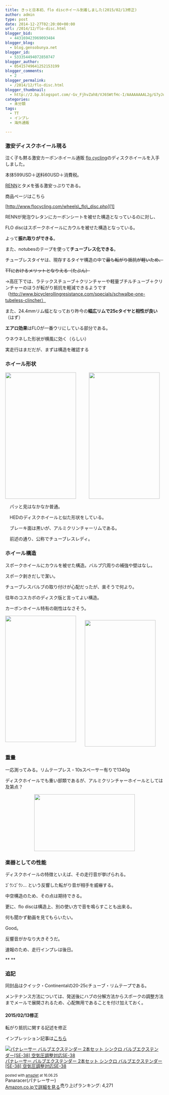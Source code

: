 ```yaml
---
title: きっと日本初、flo discホイール到着しました(2015/02/13修正)
author: admin
type: post
date: 2014-12-27T02:20:00+00:00
url: /2014/12/flo-disc.html
blogger_bid:
  - 443169423969093484
blogger_blog:
  - blog.gensobunya.net
blogger_id:
  - 533354494072850747
blogger_author:
  - 05415749641252153199
blogger_comments:
  - 2
blogger_permalink:
  - /2014/12/flo-disc.html
blogger_thumbnail:
  - http://2.bp.blogspot.com/-Gv_FjhvZah8/VJ6SWtfHc-I/AAAAAAAAL2g/G7yJuIe_Grc/s1600/2014-12-27%2B19.38.16.jpg
categories:
  - 未分類
tags:
  - TT
  - インプレ
  - 海外通販

---
```

### 激安ディスクホイール現る

泣く子も黙る激安カーボンホイール通販 <a href="http://www.flocycling.com/" target="_blank">flo cycling</a>のディスクホイールを入手しました。

本体599USD＋送料60USD＋消費税。

<a href="http://rennmultisport.com/cgi-bin/store/commerce.cgi" target="_blank">RENN</a>とタメを張る激安っぷりである。

商品ページはこちら

[http://www.flocycling.com/wheels\_flo\_disc.php][1]

RENNが発泡ウレタンにカーボンシートを被せた構造となっているのに対し、

FLO discはスポークホイールにカウルを被せた構造となっている。

よって**振れ取りができる**。

また、notubesのテープを使って**チューブレス化できる**。

チューブレスタイヤは、現存するタイヤ構造の中で<strike>最も転がり抵抗が軽いため、</strike>

<strike>TTにおけるメリットとなりえる（たぶん）</strike>

→高圧下では、ラテックスチューブ＋クリンチャーや軽量ブチルチューブ＋クリンチャーのほうが転がり抵抗を軽減できるようです（http://www.bicyclerollingresistance.com/specials/schwalbe-one-tubeless-clincher）

また、24.4mmリム幅となっており昨今の**幅広リムで25cタイヤと相性が良い**（はず）

**エアロ効果**はFLOが一番ウリにしている部分である。

ウネウネした形状が横風に効く（らしい）

実走行はまだだが、まずは構造を確認する

### ホイール形状

<div class="separator" style="clear: both; text-align: center;">
</div>



<div class="separator" style="clear: both; text-align: center;">
  <a href="https://blog.gensobunya.net/wp-content/uploads/2014/12/2014-12-2719.38.16-576x1024.jpg" imageanchor="1" style="clear: left; float: left; margin-bottom: 1em; margin-right: 1em;"><img border="0" height="400" src="https://blog.gensobunya.net/wp-content/uploads/2014/12/2014-12-2719.38.16-576x1024.jpg" width="225" /></a><a href="https://blog.gensobunya.net/wp-content/uploads/2014/12/2014-12-2719.43.33-576x1024.jpg" imageanchor="1" style="clear: right; display: inline !important; margin-bottom: 1em; margin-left: 1em;"><img border="0" height="400" src="https://blog.gensobunya.net/wp-content/uploads/2014/12/2014-12-2719.43.33-576x1024.jpg" width="225" /></a><a href="https://blog.gensobunya.net/wp-content/uploads/2014/12/2014-12-2719.38.16-576x1024.jpg" imageanchor="1" style="clear: left; float: left; margin-bottom: 1em; margin-right: 1em;"><br /></a><a href="https://blog.gensobunya.net/wp-content/uploads/2014/12/2014-12-2719.38.16-576x1024.jpg" imageanchor="1" style="clear: left; float: left; margin-bottom: 1em; margin-right: 1em;"><br /></a>
</div>

パッと見はなかなか普通。

HEDのディスクホイールと似た形状をしている。

　ブレーキ面は黒いが、アルミクリンチャーリムである。

　前述の通り、公称でチューブレスレディ。

### ホイール構造

スポークホイールにカウルを被せた構造。バルブ穴周りの補強や壁はなし。

スポーク剥きだしで潔い。

チューブレスバルブの取り付けが心配だったが、楽そうで何より。

往年のコスカボのディスク版と言ってよい構造。

カーボンホイール特有の剛性はなさそう。

<div class="separator" style="clear: both; text-align: center;">
  <a href="https://blog.gensobunya.net/wp-content/uploads/2014/12/2014-12-2719.38.26-576x1024.jpg" imageanchor="1" style="clear: left; float: left; margin-bottom: 1em; margin-right: 1em;"><img border="0" height="400" src="https://blog.gensobunya.net/wp-content/uploads/2014/12/2014-12-2719.38.26-576x1024.jpg" width="225" /></a>
</div>

<a href="https://blog.gensobunya.net/wp-content/uploads/2014/12/2014-12-2719.38.38-576x1024.jpg" imageanchor="1" style="margin-left: 1em; margin-right: 1em; text-align: center;"><img border="0" height="400" src="https://blog.gensobunya.net/wp-content/uploads/2014/12/2014-12-2719.38.38-576x1024.jpg" width="225" /></a>



### 重量

一応測ってみる。リムテープレス・10sスペーサー有りで1340g

ディスクホイールでも重い部類であるが、アルミクリンチャーホイールとしては及第点？

<div class="separator" style="clear: both; text-align: center;">
  <a href="https://blog.gensobunya.net/wp-content/uploads/2014/12/2014-12-2719.48.29-1024x576.jpg" imageanchor="1" style="margin-left: 1em; margin-right: 1em;"><img border="0" height="180" src="https://blog.gensobunya.net/wp-content/uploads/2014/12/2014-12-2719.48.29-1024x576.jpg" width="320" /></a>
</div>



### **楽器としての性能**

ディスクホイールの特徴といえば、その走行音が挙げられる。

ｺﾞｳﾝｺﾞｳﾝ&#8230; という反響した転がり音が相手を威嚇する。

中空構造のため、その点は期待できる。

更に、flo discは構造上、別の使い方で音を鳴らすことも出来る。

何も聞かず動画を見てもらいたい。



Good。

反響音がかなり大きそうだ。

速報のため、走行インプレは後日。

**
**

### **追記**

同封品はクイック・Continentalの20-25cチューブ・リムテープである。

メンテナンス方法については、発送後にハブの分解方法からスポークの調整方法までメールで展開されるため、心配無用であることを付け加えておく。



#### 2015/02/13修正

転がり抵抗に関する記述を修正

インプレッション記事は[こちら][2]



<div class="amazlet-box" style="margin-bottom:0px;">
  <div class="amazlet-image" style="float:left;margin:0px 12px 1px 0px;">
    <a href="http://www.amazon.co.jp/exec/obidos/ASIN/B000O1P7CG/gensobunya-22/ref=nosim/" name="amazletlink" target="_blank"><img src="https://images-fe.ssl-images-amazon.com/images/I/41Utav%2B9BwL._SL160_.jpg" alt="パナレーサー バルブエクステンダー  2本セット シンクロ バルブエクステンダー[SE-38] 空気圧調整対応SE-38" style="border: none;" /></a>
  </div>

  <div class="amazlet-info" style="line-height:120%; margin-bottom: 10px">
    <div class="amazlet-name" style="margin-bottom:10px;line-height:120%">
<a href="http://www.amazon.co.jp/exec/obidos/ASIN/B000O1P7CG/gensobunya-22/ref=nosim/" name="amazletlink" target="_blank">パナレーサー バルブエクステンダー 2本セット シンクロ バルブエクステンダー[SE-38] 空気圧調整対応SE-38</a></p>

<div class="amazlet-powered-date" style="font-size:80%;margin-top:5px;line-height:120%">
  posted with <a href="http://www.amazlet.com/" title="amazlet" target="_blank">amazlet</a> at 16.06.25
</div>


<div class="amazlet-detail">
Panaracer(パナレーサー) <br />売り上げランキング: 4,271


<div class="amazlet-sub-info" style="float: left;">
<div class="amazlet-link" style="margin-top: 5px">
  <a href="http://www.amazon.co.jp/exec/obidos/ASIN/B000O1P7CG/gensobunya-22/ref=nosim/" name="amazletlink" target="_blank">Amazon.co.jpで詳細を見る</a>
</div>

  </div>

  <div class="amazlet-footer" style="clear: left">
  </div>
</div>


 [1]: http://www.flocycling.com/wheels_flo_disc.php
 [2]: https://blog.gensobunya.net/2015/05/12/flo-disc-whee.html